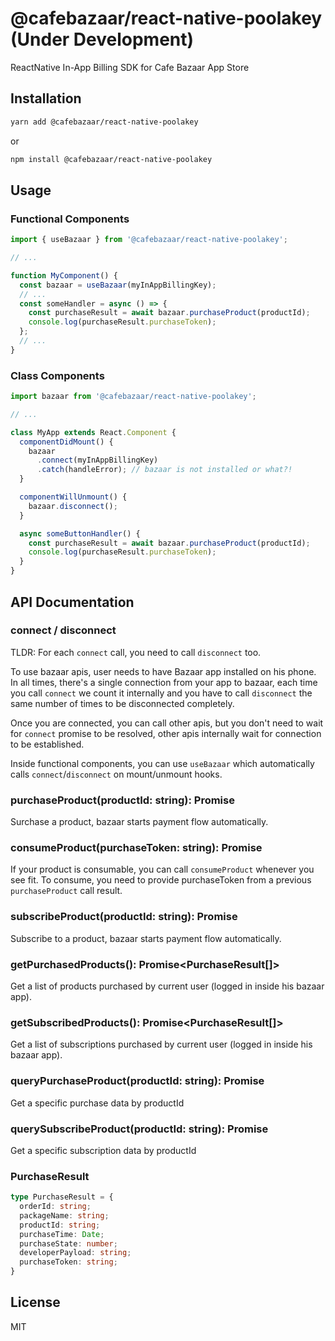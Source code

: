 # @cafebazaar/react-native-poolakey (Under Development)

ReactNative In-App Billing SDK for Cafe Bazaar App Store

## Installation

```sh
yarn add @cafebazaar/react-native-poolakey
```
or
```sh
npm install @cafebazaar/react-native-poolakey
```

## Usage

### Functional Components

```js
import { useBazaar } from '@cafebazaar/react-native-poolakey';

// ...

function MyComponent() {
  const bazaar = useBazaar(myInAppBillingKey);
  // ...
  const someHandler = async () => {
    const purchaseResult = await bazaar.purchaseProduct(productId);
    console.log(purchaseResult.purchaseToken);
  };
  // ...
}
```

### Class Components

```js
import bazaar from '@cafebazaar/react-native-poolakey';

// ...

class MyApp extends React.Component {
  componentDidMount() {
    bazaar
      .connect(myInAppBillingKey)
      .catch(handleError); // bazaar is not installed or what?!
  }

  componentWillUnmount() {
    bazaar.disconnect();
  }

  async someButtonHandler() {
    const purchaseResult = await bazaar.purchaseProduct(productId);
    console.log(purchaseResult.purchaseToken);
  }
}
```

## API Documentation

### connect / disconnect
TLDR: For each `connect` call, you need to call `disconnect` too.

To use bazaar apis, user needs to have Bazaar app installed on his phone.
In all times, there's a single connection from your app to bazaar, each time
you call `connect` we count it internally and you have to call `disconnect`
the same number of times to be disconnected completely.

Once you are connected, you can call other apis, but you don't need to wait
for `connect` promise to be resolved, other apis internally wait for connection
to be established.

Inside functional components, you can use `useBazaar` which automatically calls
`connect`/`disconnect` on mount/unmount hooks.

### purchaseProduct(productId: string): Promise<PurchaseResult>
Surchase a product, bazaar starts payment flow automatically.

### consumeProduct(purchaseToken: string): Promise<void>
If your product is consumable, you can call `consumeProduct` whenever you see fit. To
consume, you need to provide purchaseToken from a previous `purchaseProduct` call result.

### subscribeProduct(productId: string): Promise<PurchaseResult>
Subscribe to a product, bazaar starts payment flow automatically.

### getPurchasedProducts(): Promise<PurchaseResult[]>
Get a list of products purchased by current user (logged in inside his bazaar app).

### getSubscribedProducts(): Promise<PurchaseResult[]>
Get a list of subscriptions purchased by current user (logged in inside his bazaar app).

### queryPurchaseProduct(productId: string): Promise<PurchaseResult>
Get a specific purchase data by productId

### querySubscribeProduct(productId: string): Promise<PurchaseResult>
Get a specific subscription data by productId

### PurchaseResult
```typescript
type PurchaseResult = {
  orderId: string;
  packageName: string;
  productId: string;
  purchaseTime: Date;
  purchaseState: number;
  developerPayload: string;
  purchaseToken: string;
}
```

## License

MIT
